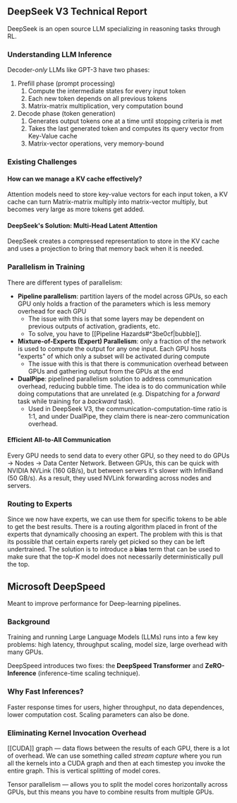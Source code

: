 ## DeepSeek V3 Technical Report

DeepSeek is an open source LLM specializing in reasoning tasks through RL.

### Understanding LLM Inference

Decoder-*only* LLMs like GPT-3 have two phases:
1. Prefill phase (prompt processing)
	1. Compute the intermediate states for every input token
	2. Each new token depends on all previous tokens
	3. Matrix-matrix multiplication, very computation bound
2. Decode phase (token generation)
	1. Generates output tokens one at a time until stopping criteria is met
	2. Takes the last generated token and computes its query vector from Key-Value cache
	3. Matrix-vector operations, very memory-bound

### Existing Challenges

#### How can we manage a KV cache effectively?

Attention models need to store key-value vectors for each input token, a KV cache can turn Matrix-matrix multiply into matrix-vector multiply, but becomes very large as more tokens get added.

#### DeepSeek's Solution: Multi-Head Latent Attention

DeepSeek creates a compressed representation to store in the KV cache and uses a projection to bring that memory back when it is needed.

### Parallelism in Training

There are different types of parallelism:
- **Pipeline parallelism**: partition layers of the model across GPUs, so each GPU only holds a fraction of the parameters which is less memory overhead for each GPU
	- The issue with this is that some layers may be dependent on previous outputs of activation, gradients, etc.
	- To solve, you have to [[Pipeline Hazards#^3be0cf|bubble]].
- **Mixture-of-Experts (Expert) Parallelism**: only a fraction of the network is used to compute the output for any one input. Each GPU hosts "experts" of which only a subset will be activated during compute
	- The issue with this is that there is communication overhead between GPUs and gathering output from the GPUs at the end
- **DualPipe**: pipelined parallelism solution to address communication overhead, reducing bubble time. The idea is to do communication while doing computations that are unrelated (e.g. Dispatching for a *forward* task while training for a *backward* task).
	- Used in DeepSeek V3, the communication-computation-time ratio is 1:1, and under DualPipe, they claim there is near-zero communication overhead.

#### Efficient All-to-All Communication

Every GPU needs to send data to every other GPU, so they need to do GPUs → Nodes → Data Center Network. Between GPUs, this can be quick with NVIDIA NVLink (160 GB/s), but between servers it's slower with InfiniBand (50 GB/s). As a result, they used NVLink forwarding across nodes and servers.

### Routing to Experts

Since we now have experts, we can use them for specific tokens to be able to get the best results. There is a routing algorithm placed in front of the experts that dynamically choosing an expert. The problem with this is that its possible that certain experts rarely get picked so they can be left undertrained. The solution is to introduce a **bias** term that can be used to make sure that the top-$K$ model does not necessarily deterministically pull the top.

## Microsoft DeepSpeed

Meant to improve performance for Deep-learning pipelines.

### Background

Training and running Large Language Models (LLMs) runs into a few key problems: high latency, throughput scaling, model size, large overhead with many GPUs.

DeepSpeed introduces two fixes: the **DeepSpeed Transformer** and **ZeRO-Inference** (inference-time scaling technique).

### Why Fast Inferences?

Faster response times for users, higher throughput, no data dependences, lower computation cost. Scaling parameters can also be done.

### Eliminating Kernel Invocation Overhead

[[CUDA]] graph — data flows between the results of each GPU, there is a lot of overhead. We can use something called *stream capture* where you run all the kernels into a CUDA graph and then at each timestep you invoke the entire graph. This is vertical splitting of model cores.

Tensor parallelism — allows you to split the model cores horizontally across GPUs, but this means you have to combine results from multiple GPUs.